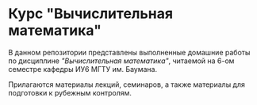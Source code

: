 # Курс "Вычислительная математика"

В данном репозитории представлены выполненные домашние работы по дисциплине *"Вычислительная математика"*, читаемой на 6-ом семестре кафедры ИУ6 МГТУ им. Баумана.

Прилагаются материалы лекций, семинаров, а также материалы для подготовки к рубежным контролям.
